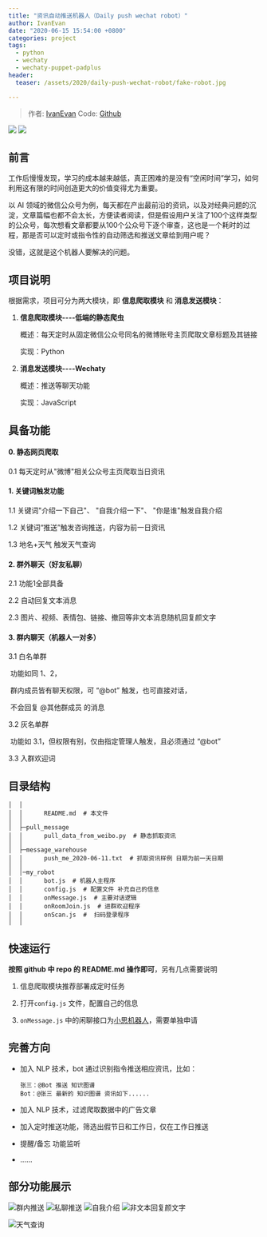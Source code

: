 ```yaml
---
title: "资讯自动推送机器人（Daily push wechat robot）"
author: IvanEvan
date: "2020-06-15 15:54:00 +0800"
categories: project
tags:
  - python
  - wechaty
  - wechaty-puppet-padplus
header:
  teaser: /assets/2020/daily-push-wechat-robot/fake-robot.jpg

---
```


<!-- markdownlint-disable -->

> 作者: [IvanEvan](https://github.com/IvanEvan/)
> Code: [Github](https://github.com/IvanEvan/daily-push-wechat-robot)

[![](https://img.shields.io/badge/Powered%20By-Wechaty-green.svg#align=left&display=inline&height=20&margin=%5Bobject%20Object%5D&originHeight=20&originWidth=132&status=done&style=none&width=132)](https://github.com/chatie/wechaty)
[![](https://img.shields.io/badge/Wechaty-%E5%BC%80%E6%BA%90%E6%BF%80%E5%8A%B1%E8%AE%A1%E5%88%92-green.svg#align=left&display=inline&height=20&margin=%5Bobject%20Object%5D&originHeight=20&originWidth=134&status=done&style=none&width=134)](https://github.com/juzibot/Welcome/wiki/Everything-about-Wechaty)

## 前言

工作后慢慢发现，学习的成本越来越低，真正困难的是没有“空闲时间”学习，如何利用这有限的时间创造更大的价值变得尤为重要。

以 AI 领域的微信公众号为例，每天都在产出最前沿的资讯，以及对经典问题的沉淀，文章篇幅也都不会太长，方便读者阅读，但是假设用户关注了100个这样类型的公众号，每次想看文章都要从100个公众号下逐个审查，这也是一个耗时的过程，那是否可以定时或指令性的自动筛选和推送文章给到用户呢？

没错，这就是这个机器人要解决的问题。

## 项目说明

根据需求，项目可分为两大模块，即 **信息爬取模块** 和 **消息发送模块**：

1. **信息爬取模块----低端的静态爬虫**

   概述：每天定时从固定微信公众号同名的微博账号主页爬取文章标题及其链接

   实现：Python

   

2. **消息发送模块----Wechaty**

   概述：推送等聊天功能

   实现：JavaScript

## 具备功能

#### **0. 静态网页爬取**

 0.1 每天定时从"微博"相关公众号主页爬取当日资讯



#### **1. 关键词触发功能**

 1.1 关键词"介绍一下自己"、 "自我介绍一下"、 "你是谁"触发自我介绍

 1.2 关键词“推送”触发咨询推送，内容为前一日资讯

 1.3 地名+天气 触发天气查询



#### **2. 群外聊天（好友私聊）**

 2.1 功能1全部具备

 2.2 自动回复文本消息

 2.3 图片、视频、表情包、链接、撤回等非文本消息随机回复颜文字



#### **3. 群内聊天（机器人一对多）**

 3.1 白名单群

​        功能如同 1、2，

​        群内成员皆有聊天权限，可 “@bot” 触发，也可直接对话，

​        不会回复 @其他群成员 的消息

 3.2 灰名单群

​         功能如 3.1，但权限有别，仅由指定管理人触发，且必须通过 “@bot”

 3.3 入群欢迎词

## 目录结构

```
│  │      
│  │      README.md  # 本文件
│  │
│  ├─pull_message
│  │      pull_data_from_weibo.py  # 静态抓取资讯
│  │
│  ├─message_warehouse
│  │      push_me_2020-06-11.txt  # 抓取资讯样例 日期为前一天日期
│  │
│  │─my_robot
│  │      bot.js  # 机器人主程序 
│  │      config.js  # 配置文件 补充自己的信息
│  │      onMessage.js  # 主要对话逻辑
│  │      onRoomJoin.js  # 进群欢迎程序
│  │      onScan.js  #  扫码登录程序
│  │ 
```

## 快速运行

**按照 github 中 repo 的 README.md 操作即可**，另有几点需要说明

1. 信息爬取模块推荐部署成定时任务

   

2. 打开`config.js` 文件，配置自己的信息
   

3. `onMessage.js` 中的闲聊接口为[小思机器人](https://www.ownthink.com/)，需要单独申请

## 完善方向

- 加入 NLP 技术，bot 通过识别指令推送相应资讯，比如：

  ```
  张三：@Bot 推送 知识图谱
  Bot：@张三 最新的 知识图谱 资讯如下......
  ```

- 加入 NLP 技术，过滤爬取数据中的广告文章

- 加入定时推送功能，筛选出假节日和工作日，仅在工作日推送

- 提醒/备忘 功能监听

- ......

## 部分功能展示

![群内推送](/assets/2020/daily-push-wechat-robot/push-inroom.png)
![私聊推送](/assets/2020/daily-push-wechat-robot/push-per.png)
![自我介绍](/assets/2020/daily-push-wechat-robot/intro.png)
![非文本回复颜文字](/assets/2020/daily-push-wechat-robot/emoji.png)

![天气查询](/assets/2020/daily-push-wechat-robot/whether.png)